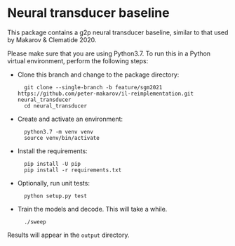 # Neural transducer baseline

This package contains a g2p neural transducer baseline, similar to that used by Makarov & Clematide 2020.

Please make sure that you are using Python3.7.
To run this in a Python virtual environment, perform the following steps:

* Clone this branch and change to the package directory:

        git clone --single-branch -b feature/sgm2021 https://github.com/peter-makarov/il-reimplementation.git neural_transducer
        cd neural_transducer

* Create and activate an environment:

        python3.7 -m venv venv
        source venv/bin/activate

* Install the requirements:

        pip install -U pip
        pip install -r requirements.txt

* Optionally, run unit tests:

        python setup.py test

* Train the models and decode. This will take a while.

        ./sweep

Results will appear in the `output` directory.